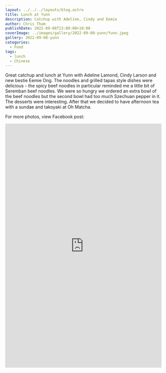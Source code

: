 ```yaml
---
layout: ../../../layouts/blog.astro
title: Lunch at Yunn
description: Catchup with Adeline, Cindy and Eemie
author: Chris Tham
publishDate: 2022-09-08T13:00:00+10:00
coverImage: ../images/gallery/2022-09-08-yunn/Yunn.jpeg
gallery: 2022-09-08-yunn
categories:
  - Food
tags:
  - lunch
  - Chinese
---
```


Great catchup and lunch at Yunn with Adeline Lamond, Cindy Larson and new bestie Eemie Ong. The noodles and grilled tapas style dishes were delicious - the spicy beef noodles in particular reminded me a little bit of Seremban beef noodles. We were so hungry we ordered an extra bowl of the beef noodles but the second bowl had too much Szechuan pepper in it. The desserts were interesting. After that we decided to have afternoon tea with a sundae and takoyaki at Oh Matcha. 

For more photos, view Facebook post:

<iframe src="https://www.facebook.com/plugins/post.php?href=https%3A%2F%2Fwww.facebook.com%2Fchris1.tham%2Fposts%2Fpfbid02iNoFVrgro21ZNZg5BjVR3JiuLxbX7ec1MepgWn1MfUnGUDAP61sRH7dnJGaTXPWzl&show_text=true&width=500" width="500" height="781" style="border:none;overflow:hidden" scrolling="no" frameborder="0" allowfullscreen="true" allow="autoplay; clipboard-write; encrypted-media; picture-in-picture; web-share"></iframe>
